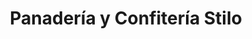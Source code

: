 ---
title: "Panadería y Confitería Stilo"
url: /azul/panaderia-y-confiteria-stilo/
shop: panadería
---